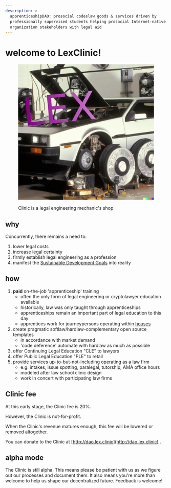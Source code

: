```yaml
---
description: >-
  apprenticeshipDAO: prosocial codeslaw goods & services driven by
  professionally supervised students helping prosocial Internet-native
  organization stakeholders with legal aid
---
```


# welcome to LexClinic!

<figure><img src=".gitbook/assets/lexClinic3.png" alt=""><figcaption><p>Clinic is a legal engineering mechanic's shop</p></figcaption></figure>

## why

Concurrently, there remains a need to:

1. lower legal costs
2. increase legal certainty
3. firmly establish legal engineering as a profession
4. manifest the [Sustainable Development Goals](https://sdgs.un.org/) into reality

## how&#x20;

1. **paid** on-the-job 'apprenticeship' training
   * often the only form of legal engineering or cryptolawyer education available
   * historically, law was only taught through apprenticeships&#x20;
   * apprenticeships remain an important part of legal education to this day
   * apprentices work for journeypersons operating within [houses](broken-reference)&#x20;
2. create pragmatic softlaw/hardlaw-complementary open source templates&#x20;
   * in accordance with market demand
   * 'code deference' automate with hardlaw as much as possible
3. offer Continuing Legal Education "CLE" to lawyers
4. offer Public Legal Education "PLE" to retail
5. provide services up-to-but-not-including operating as a law firm
   * e.g. intakes, issue spotting, paralegal, tutorship, AMA office hours
   * modeled after law school clinic design
   * work in concert with participating law firms

## Clinic fee

At this early stage, the Clinic fee is 20%.&#x20;

However, the Clinic is not-for-profit.&#x20;

When the Clinic's revenue matures enough, this fee will be lowered or removed altogether.

You can donate to the Clinic at [http://dao.lex.clinic](http://dao.lex.clinic) .

## alpha mode

The Clinic is still alpha. This means please be patient with us as we figure out our processes and document them. It also means you're more than welcome to help us shape our decentralized future. Feedback is welcome!

